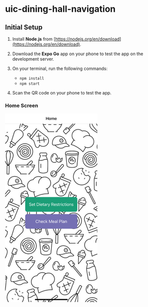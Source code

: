 # uic-dining-hall-navigation

## Initial Setup
1. Install **Node.js** from [https://nodejs.org/en/download](https://nodejs.org/en/download).
<!-- - npm install -g expo-cli -->

2. Download the **Expo Go** app on your phone to test the app on the development server.

<!-- - npm install @react-navigation/native
- npx expo install react-native-screens react-native-safe-area-context
- npm install @react-navigation/native-stack -->

3. On your terminal, run the following commands:
   - `npm install`
   - `npm start`

4. Scan the QR code on your phone to test the app.

### Home Screen
<img src="assets/home.png" alt="home screen" style="width:300px;"/>